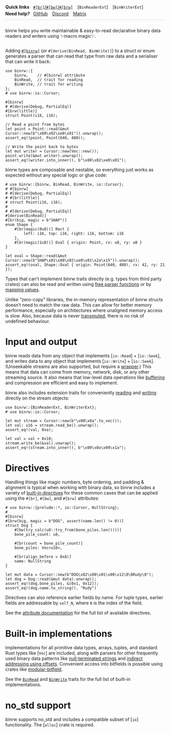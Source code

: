 <style>
.intro { display: flex; flex-direction: column-reverse; }
.ql { display: table; border-bottom: thin solid var(--color-border, #ddd); margin-bottom: .75em; padding-bottom: .75em; }
.ql_h.ql_h.ql_h { border: initial; font: inherit; font-size: 1em; font-weight: bold; padding: 0 .75em 0 0; white-space: nowrap; width: 0; }
.ql > * { display: table-row; }
.ql > *     > * { display: table-cell; }
.ql > * + * > *,
.ql > * + * > .ql_h.ql_h { padding-top: .25em; }
.ql p { display: inline; margin: 0 .75em 0 0; }
.ql p:last-child { margin-right: 0; }
.ql code { white-space: nowrap; }
</style>

<div class="intro">

binrw helps you write maintainable & easy-to-read declarative binary data
readers and writers using ✨macro magic✨.

<div class="ql">

<nav>

<h2 class="ql_h">Quick links</h2>

<div>

[`#[br]`/`#[bw]`/`#[brw]`](docs::attribute)

[`BinReaderExt`]

[`BinWriterExt`]
</div>
</nav>

<nav>

<h2 class="ql_h">Need help?</h2>

<div>

[GitHub]

[Discord]

[Matrix]
</div>
</nav>
</div>

[GitHub]: https://github.com/jam1garner/binrw/discussions/categories/q-a
[Discord]: https://discord.gg/ABy4Qh549j
[Matrix]: https://matrix.to/#/%23binrw:matrix.org
</div>

Adding [`#[binrw]`](macro@binrw) (or `#[derive(BinRead, BinWrite)]`) to a
struct or enum generates a parser that can read that type from raw data and a
serialiser that can write it back:

```
use binrw::{
    binrw,    // #[binrw] attribute
    BinRead,  // trait for reading
    BinWrite, // trait for writing
};
# use binrw::io::Cursor;

#[binrw]
# #[derive(Debug, PartialEq)]
#[brw(little)]
struct Point(i16, i16);

// Read a point from bytes
let point = Point::read(&mut Cursor::new(b"\x80\x02\xe0\x01")).unwrap();
assert_eq!(point, Point(640, 480));

// Write the point back to bytes
let mut writer = Cursor::new(Vec::new());
point.write(&mut writer).unwrap();
assert_eq!(writer.into_inner(), b"\x80\x02\xe0\x01");
```

binrw types are composable and nestable, so everything just works as expected
without any special logic or glue code:

```
# use binrw::{binrw, BinRead, BinWrite, io::Cursor};
# #[binrw]
# #[derive(Debug, PartialEq)]
# #[br(little)]
# struct Point(i16, i16);
#
# #[derive(Debug, PartialEq)]
#[derive(BinRead)]
#[br(big, magic = b"SHAP")]
enum Shape {
    #[br(magic(0u8))] Rect {
        left: i16, top: i16, right: i16, bottom: i16
    },
    #[br(magic(1u8))] Oval { origin: Point, rx: u8, ry: u8 }
}

let oval = Shape::read(&mut Cursor::new(b"SHAP\x01\x80\x02\xe0\x01\x2a\x15")).unwrap();
assert_eq!(oval, Shape::Oval { origin: Point(640, 480), rx: 42, ry: 21 });
```

Types that can’t implement binrw traits directly (e.g. types from third party
crates) can also be read and written using
[free parser functions](docs::attribute#custom-parserswriters) or by
[mapping values](docs::attribute#map).

Unlike “zero-copy” libraries, the in-memory representation of binrw structs
doesn’t need to match the raw data. This can allow for better memory
performance, especially on architectures where unaligned memory access is
slow. Also, because data is never [transmuted](core::mem::transmute), there
is no risk of undefined behaviour.

# Input and output

binrw reads data from any object that implements [`io::Read`] + [`io::Seek`],
and writes data to any object that implements [`io::Write`] + [`io::Seek`].
(Unseekable streams are also supported, but require a [wrapper](io::NoSeek).)
This means that data can come from memory, network, disk, or any other streaming
source. It also means that low-level data operations like
[buffering](io::BufReader) and compression are efficient and easy to
implement.

binrw also includes extension traits for conveniently [reading](BinReaderExt)
and [writing](BinWriterExt) directly on the stream objects:

```
use binrw::{BinReaderExt, BinWriterExt};
# use binrw::io::Cursor;

let mut stream = Cursor::new(b"\x00\x0a".to_vec());
let val: u16 = stream.read_be().unwrap();
assert_eq!(val, 0xa);

let val = val + 0x10;
stream.write_be(&val).unwrap();
assert_eq!(stream.into_inner(), b"\x00\x0a\x00\x1a");
```

# Directives

Handling things like magic numbers, byte ordering, and padding & alignment
is typical when working with binary data, so binrw includes a variety of
[built-in directives](docs::attribute) for these common cases that can be applied
using the `#[br]`, `#[bw]`, and `#[brw]` attributes:

```
# use binrw::{prelude::*, io::Cursor, NullString};
#
#[binrw]
#[brw(big, magic = b"DOG", assert(name.len() != 0))]
struct Dog {
    #[bw(try_calc(u8::try_from(bone_piles.len())))]
    bone_pile_count: u8,

    #[br(count = bone_pile_count)]
    bone_piles: Vec<u16>,

    #[br(align_before = 0xA)]
    name: NullString
}

let mut data = Cursor::new(b"DOG\x02\x00\x01\x00\x12\0\0Rudy\0");
let dog = Dog::read(&mut data).unwrap();
assert_eq!(dog.bone_piles, &[0x1, 0x12]);
assert_eq!(dog.name.to_string(), "Rudy")
```

Directives can also reference earlier fields by name. For tuple types,
earlier fields are addressable by `self_N`, where `N` is the index of the
field.

See the [attribute documentation](docs::attribute) for the full list of
available directives.

# Built-in implementations

Implementations for all primitive data types, arrays, tuples, and standard
Rust types like [`Vec`] are included, along with parsers for other
frequently used binary data patterns like
[null-terminated strings](NullString) and
[indirect addressing using offsets](FilePtr). Convenient access into
bitfields is possible using crates like
[modular-bitfield](docs::attribute#using-map-on-a-struct-to-create-a-bit-field).

See the [`BinRead`](BinRead#foreign-impls) and
[`BinWrite`](BinWrite#foreign-impls) traits for the full list of built-in
implementations.

# no_std support

binrw supports no_std and includes a compatible subset of [`io`]
functionality. The [`alloc`] crate is required.

